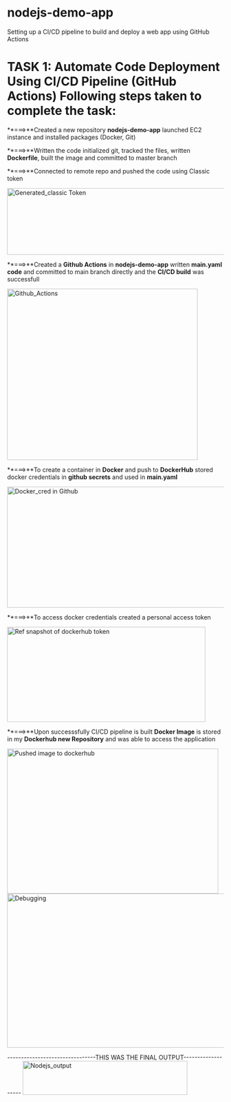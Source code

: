 # nodejs-demo-app
Setting up a CI/CD pipeline to build and deploy a web app using GitHub Actions

**TASK 1: Automate Code Deployment Using CI/CD Pipeline (GitHub Actions)**
Following steps taken to complete the task:
================================================

**===>**Created a new repository **nodejs-demo-app** launched EC2 instance and installed packages (Docker, Git)

**===>**Written the code initialized git, tracked the files, written **Dockerfile**, built the image and committed to master branch

**===>**Connected to remote repo and pushed the code using Classic token

<img width="636" height="155" alt="Generated_classic Token" src="https://github.com/user-attachments/assets/136a553d-6aa7-48d6-974b-472194add349" />

**===>**Created a **Github Actions** in **nodejs-demo-app** written **main.yaml code** and committed to main branch directly and the **CI/CD build** was successfull

<img width="443" height="398" alt="Github_Actions" src="https://github.com/user-attachments/assets/34d1a838-3222-43b0-991b-ce23e6352e7a" />

**===>**To create a container in **Docker** and push to **DockerHub** stored docker credentials in **github secrets** and used in **main.yaml**

<img width="866" height="281" alt="Docker_cred in Github" src="https://github.com/user-attachments/assets/6cb9afb8-98a2-416d-9336-d6b5846c6ba0" />

**===>**To access docker credentials created a personal access token

<img width="461" height="221" alt="Ref snapshot of dockerhub token" src="https://github.com/user-attachments/assets/999a6593-3265-4bee-8d72-2a845436ae51" />

**===>**Upon successsfully CI/CD pipeline is built **Docker Image** is stored in my **Dockerhub new Repository** and was able to access the application 

<img width="491" height="337" alt="Pushed image to dockerhub" src="https://github.com/user-attachments/assets/d56e4887-b033-4669-a50f-43c5de5bfb8d" />

<img width="818" height="358" alt="Debugging " src="https://github.com/user-attachments/assets/816bd276-5b53-4647-ae47-33b11ed6cb9a" />

--------------------------------THIS WAS THE FINAL OUTPUT-------------------
<img width="383" height="79" alt="Nodejs_output" src="https://github.com/user-attachments/assets/cb4e3e4e-61d7-4ede-bfba-cad0ff64a528" />








